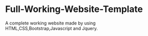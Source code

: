 # Full-Working-Website-Template
A complete working website made by using HTML,CSS,Bootstrap,Javascript and Jquery.
